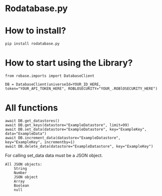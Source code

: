 # Rodatabase.py

# How to install?

`pip install rodatabase.py`

# How to start using the Library?

```
from robase.imports import DatabaseClient

DB = DatabaseClient(universeId=YOUR_ID_HERE, token="YOUR_API_TOKEN_HERE", ROBLOSECURITY="YOUR_.ROBlOSECURITY_HERE")
```


# All functions

```
await DB.get_datastores()
await DB.get_keys(datastore="ExampleDatastore", limit=99)
await DB.set_data(datastore="ExampleDatastore", key="ExampleKey", data="ExampleData") 
await DB.increment_data(datastore="ExampleDatastore", key="ExampleKey", incrementby=1)
await DB.delete_data(datastore="ExampleDatastore", key="ExampleKey")
```
For calling set_data data must be a JSON object.
```
All JSON objects:
    String
    Number
    JSON object
    Array
    Boolean
    null
```
